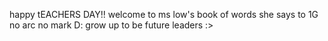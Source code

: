 happy tEACHERS DAY!!
welcome to ms low's book of words she says to 1G
no arc no mark D:
grow up to be future leaders :>
